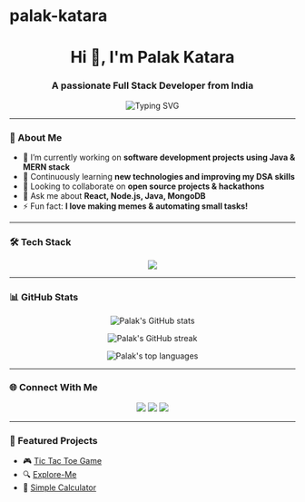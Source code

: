 # palak-katara


<h1 align="center">Hi 👋, I'm Palak Katara</h1>
<h3 align="center">A passionate Full Stack Developer from India</h3>

<p align="center">
  <img src="https://readme-typing-svg.demolab.com?font=Fira+Code&weight=500&size=24&pause=1000&color=F7941E&width=435&lines=Full+Stack+Developer;Java+%26+MERN+Stack+Specialist;Problem+Solver+%7C+Lifelong+Learner;Building+Awesome+Software+Projects" alt="Typing SVG" />
</p>

---

### 🚀 About Me

- 🔭 I’m currently working on **software development projects using Java & MERN stack**
- 🌱 Continuously learning **new technologies and improving my DSA skills**
- 👯 Looking to collaborate on **open source projects & hackathons**
- 💬 Ask me about **React, Node.js, Java, MongoDB**
- ⚡ Fun fact: **I love making memes & automating small tasks!**

---

### 🛠️ Tech Stack

<p align="center">
  <img src="https://skillicons.dev/icons?i=java,js,react,nodejs,express,mongodb,html,css,git,github" />
</p>

---

### 📊 GitHub Stats

<p align="center">
  <img src="https://github-readme-stats.vercel.app/api?username=palakkatara14&show_icons=true&theme=tokyonight&hide_border=true" alt="Palak's GitHub stats" />
</p>
<p align="center">
  <img src="https://github-readme-streak-stats.herokuapp.com/?user=palakkatara14&theme=tokyonight&hide_border=true" alt="Palak's GitHub streak" />
</p>
<p align="center">
  <img src="https://github-readme-stats.vercel.app/api/top-langs/?username=palakkatara14&layout=compact&theme=tokyonight&hide_border=true" alt="Palak's top languages" />
</p>

---



### 🌐 Connect With Me

<p align="center">
  <a href="https://www.linkedin.com/in/palak-katara-585849255/" target="_blank"><img src="https://img.shields.io/badge/-LinkedIn-0077B5?style=for-the-badge&logo=linkedin&logoColor=white"/></a>
  <a href="https://leetcode.com/u/palakkatara/" target="_blank"><img src="https://img.shields.io/badge/-LeetCode-FFA116?style=for-the-badge&logo=leetcode&logoColor=black"/></a>
  <a href="mailto:palak.katara@gla.ac.in" target="_blank"><img src="https://img.shields.io/badge/-Email-D14836?style=for-the-badge&logo=gmail&logoColor=white"/></a>
</p>

---

### 🚀 Featured Projects

- 🎮 [Tic Tac Toe Game](https://github.com/palakkatara14/TIC-TAC-TOE-GAME)
- 🔍 [Explore-Me](https://github.com/palakkatara14/EXPLORE-ME)
- 🧮 [Simple Calculator](https://tinyurl.com/b5su2r3y)
